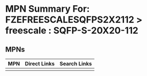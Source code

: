 



# MPN Summary For: FZEFREESCALESQFPS2X2112 > freescale : SQFP-S-20X20-112

## MPNs
  

|MPN|Direct Links|Search Links|
| :--- | :--- | :--- |
||||
